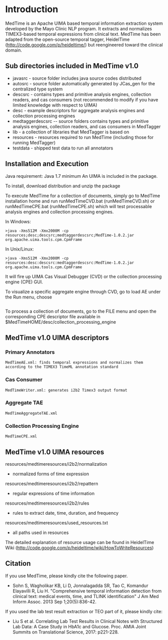 # Introduction

MedTime is an Apache UIMA based temporal information extraction system developed by the Mayo Clinic NLP program. It extracts and normalizes TIMEX3-based temporal expressions from clinical text. MedTime has been adapted from the open-source temporal tagger, HeidelTime (http://code.google.com/p/heideltime/) but reengineered toward the clinical domain.

##  Sub directories included in MedTime v1.0
 
* javasrc - source folder includes java source codes distributed
* autosrc - source folder automatically generated by JCas_gen for the centralized type system 
* descsrc - contains types and primitive analysis engines, collection readers, and cas consumers (not recommended to modify if you have limited knowledge with respect to UIMA)
* desc - example descriptors for aggregate analysis engines and collection processing engines
* medtaggerdescsrc -- source folders contains types and primitive analysis engines, collection readers, and cas consumers in MedTagger
* lib - a collection of libraries that MedTagger is based on
* resources - resources required to run MedTime (including those for running MedTagger)
* testdata - shipped test data to run all annotators
 
 
## Installation and Execution

Java requirement: Java 1.7 minimum
An UIMA is included in the package.

To install, download distribution and unzip the package 

To execute MedTime for a collection of documents, simply go to MedTime installation home 
and run runMedTimeCVD.bat (runMedTimeCVD.sh) or runMedTimeCPE.bat (runMedTimeCPE.sh)
 which will test processable analysis engines and collection processing engines.

In Windows:
```>java -Xms512M -Xmx2000M -cp resources;desc;descsrc;medtaggerdescsrc;MedTime-1.0.2.jar org.apache.uima.tools.cvd.CVD
>java -Xms512M -Xmx2000M -cp resources;desc;descsrc;medtaggerdescsrc;MedTime-1.0.2.jar org.apache.uima.tools.cpm.CpmFrame
``` 
In Unix/Linux:
```>java -Xms512M -Xmx2000M -cp resources:desc:descsrc:medtaggerdescsrc:MedTime-1.0.2.jar org.apache.uima.tools.cvd.CVD
>java -Xms512M -Xmx2000M -cp resources:desc:descsrc:medtaggerdescsrc:MedTime-1.0.2.jar org.apache.uima.tools.cpm.CpmFrame
```

It will fire up UIMA Cas Visual Debugger (CVD) or the collection processing engine (CPE) GUI. 

To visualize a specific aggregate engine through CVD, go to load AE under the Run menu,  choose 
```$MedTimeHOME/desc/medtimedesc/aggregate_analysis_engine/MedTimeAggregateTAE.xml. Then click Run MedTimeAggregateTAE. The extracted TIMEX3 expressions can be found under org.ohnlp.medtime.type.MedTimex3.
```

To process a collection of documents, go to the FILE menu and open the corresponding CPE descriptor file 
available in $MedTimeHOME/desc/collection_processing_engine

## MedTime v1.0 UIMA descriptors

### Primary Annotators
	MedTimeAE.xml: finds temporal expressions and normalizes them according to the TIMEX3 TimeML annotation standard

### Cas Consumer
	MedTimeWriter.xml: generates i2b2 Timex3 output format

### Aggregate TAE
	MedTimeAggregateTAE.xml 
	
### Collection Processing Engine
	MedTimeCPE.xml 

## MedTime v1.0 UIMA resources

resources/medtimeresources/i2b2/normalization
- normalized forms of time expression

resources/medtimeresources/i2b2/repattern
- regular expressions of time information

resources/medtimeresources/i2b2/rules
- rules to extract date, time, duration, and frequency

resources/medtimeresources/used\_resources.txt
- all paths used in resources

The detailed explanation of resource usage can be found in HeidelTime Wiki (http://code.google.com/p/heideltime/wiki/HowToWriteResources)

## Citation

If you use MedTime, please kindly cite the following paper.
* Sohn S, Wagholikar KB, Li D, Jonnalagadda SR, Tao C, Komandur Elayavilli R, Liu H. "Comprehensive temporal information detection from clinical text: medical events, time, and TLINK identification" J Am Med Inform Assoc. 2013 Sep 1;20(5):836-42.

If you used the lab test result extraction or TEO part of it, please kindly cite:
* Liu S et al. Correlating Lab Test Results in Clinical Notes with Structured Lab Data: A Case Study in HbA1c and Glucose. Proc. AMIA Joint Summits on Translational Science, 2017: p221-228.  


